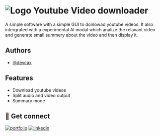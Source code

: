 
# ![Logo](https://raw.githubusercontent.com/devcax/youtube_downloader/main/icons/icon.ico) Youtube Video downloader  


A simple software with a simple GUI to donlowad youtube videos. It also intergrated with a experimental AI modal which analize the relavant video and generate small summery about the video and then display it.

## Authors

- [@devcax](https://www.github.com/octokatherine)


## Features

- Download youtube videos
- Split audio and video output
- Summary mode



## 🔗 Get connect
[![portfolio](https://img.shields.io/badge/my_portfolio-000?style=for-the-badge&logo=ko-fi&logoColor=white)](https://nipunperera.com/)
[![linkedin](https://img.shields.io/badge/linkedin-0A66C2?style=for-the-badge&logo=linkedin&logoColor=white)](https://www.linkedin.com/in/nipun-perera-09730526b/)



